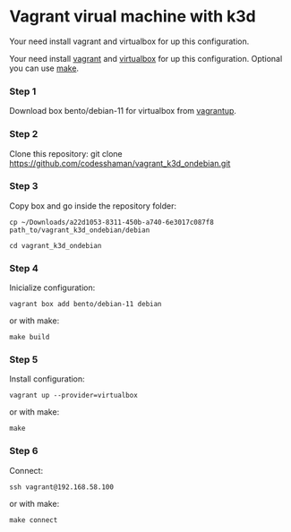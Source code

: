 # Vagrant virual machine with k3d

Your need install vagrant and virtualbox for up this configuration.

Your need install [vagrant](https://github.com/hashicorp/vagrant-installers/releases/tag/v2.3.4.dev%2Bmain "vagrant") and  [virtualbox](https://www.virtualbox.org/ "virtualbox") for up this configuration. Optional you can use [make](https://www.gnu.org/software/make/ "make").

### Step 1

Download box bento/debian-11 for virtualbox from [vagrantup](https://app.vagrantup.com/bento/boxes/debian-11 "vagrantup").

### Step 2

Clone this repository: git clone https://github.com/codesshaman/vagrant_k3d_ondebian.git

### Step 3

Copy box and go inside the repository folder:

``cp ~/Downloads/a22d1053-8311-450b-a740-6e3017c087f8 path_to/vagrant_k3d_ondebian/debian``

``cd vagrant_k3d_ondebian``

### Step 4

Inicialize configuration:

``vagrant box add bento/debian-11 debian``

or with make:

``make build``

### Step 5

Install configuration:

``vagrant up --provider=virtualbox``

or with make:

``make``

### Step 6

Connect:

``ssh vagrant@192.168.58.100``

or with make:

``make connect``
